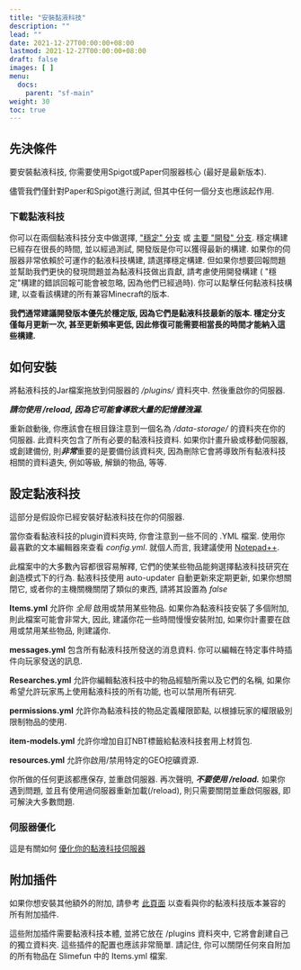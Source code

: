 ```yaml
---
title: "安裝黏液科技"
description: ""
lead: ""
date: 2021-12-27T00:00:00+08:00
lastmod: 2021-12-27T00:00:00+08:00
draft: false
images: [ ]
menu:
  docs:
    parent: "sf-main"
weight: 30
toc: true
---
```


## 先決條件

要安裝黏液科技, 你需要使用Spigot或Paper伺服器核心 (最好是最新版本).

儘管我們僅針對Paper和Spigot進行測試, 但其中任何一個分支也應該起作用.

### 下載黏液科技

你可以在兩個黏液科技分支中做選擇, ["穩定" 分支](https://thebusybiscuit.github.io/builds/TheBusyBiscuit/Slimefun4/stable/) 或 [主要 "開發" 分支](https://thebusybiscuit.github.io/builds/TheBusyBiscuit/Slimefun4/master/). 穩定構建已經存在很長的時間, 並以經過測試, 開發版是你可以獲得最新的構建. 如果你的伺服器非常依賴於可運作的黏液科技構建, 請選擇穩定構建. 但如果你想要回報問題並幫助我們更快的發現問題並為黏液科技做出貢獻, 請考慮使用開發構建 ( "穩定"構建的錯誤回報可能會被忽略, 因為他們已經過時). 你可以點擊任何黏液科技構建, 以查看該構建的所有兼容Minecraft的版本.

**我們通常建議開發版本優先於穩定版, 因為它們是黏液科技最新的版本. 穩定分支僅每月更新一次, 甚至更新頻率更低, 因此修復可能需要相當長的時間才能納入這些構建.**

## 如何安裝

將黏液科技的Jar檔案拖放到伺服器的 */plugins/* 資料夾中. 然後重啟你的伺服器.

***請勿使用 /reload, 因為它可能會導致大量的記憶體洩漏.***

重新啟動後, 你應該會在根目錄注意到一個名為 */data-storage/* 的資料夾在你的伺服器. 此資料夾包含了所有必要的黏液科技資料. 如果你計畫升級或移動伺服器, 或創建備份, 則***非常***重要的是要備份該資料夾, 因為刪除它會將導致所有黏液科技相關的資料遺失, 例如等級, 解鎖的物品, 等等.

## 設定黏液科技

這部分是假設你已經安裝好黏液科技在你的伺服器.

當你查看黏液科技的plugin資料夾時, 你會注意到一些不同的 .YML 檔案. 使用你最喜歡的文本編輯器來查看 *config.yml*. 就個人而言, 我建議使用 [Notepad++](https://notepad-plus-plus.org).

此檔案中的大多數內容都很容易解釋, 它們的使某些物品能夠選擇黏液科技研究在創造模式下的行為. 黏液科技使用 auto-updater 自動更新來定期更新, 如果你想關閉它, 或者你的主機關機關閉了類似的東西, 請將其設置為 *false*

**Items.yml** 允許你 *全局* 啟用或禁用某些物品. 如果你為黏液科技安裝了多個附加, 則此檔案可能會非常大, 因此, 建議你花一些時間慢慢安裝附加, 如果你計畫要在啟用或禁用某些物品, 則建議你.

**messages.yml** 包含所有黏液科技所發送的消息資料. 你可以編輯在特定事件時插件向玩家發送的訊息.

**Researches.yml** 允許你編輯黏液科技中的物品經驗所需以及它們的名稱, 如果你希望允許玩家馬上使用黏液科技的所有功能, 也可以禁用所有研究.

**permissions.yml** 允許你為黏液科技的物品定義權限節點, 以根據玩家的權限級別限制物品的使用.

**item-models.yml** 允許你增加自訂NBT標籤給黏液科技套用上材質包.

**resources.yml** 允許你啟用/禁用特定的GEO挖礦資源.

你所做的任何更該都應保存, 並重啟伺服器. 再次聲明, ***不要使用 /reload.*** 如果你遇到問題, 並且有使用過伺服器重新加載(/reload), 則只需要關閉並重啟伺服器, 即可解決大多數問題.

### 伺服器優化

這是有關如何 [優化你的黏液科技伺服器](/docs/slimefun/server-optimizations)

## 附加插件

如果你想安裝其他額外的附加, 請參考 [此頁面](/docs/slimefun/addons) 以查看與你的黏液科技版本兼容的所有附加插件.

這些附加插件需要黏液科技本體, 並將它放在 /plugins 資料夾中, 它將會創建自己的獨立資料夾. 這些插件的配置也應該非常簡單. 請記住, 你可以關閉任何來自附加的所有物品在 Slimefun 中的 Items.yml 檔案.
